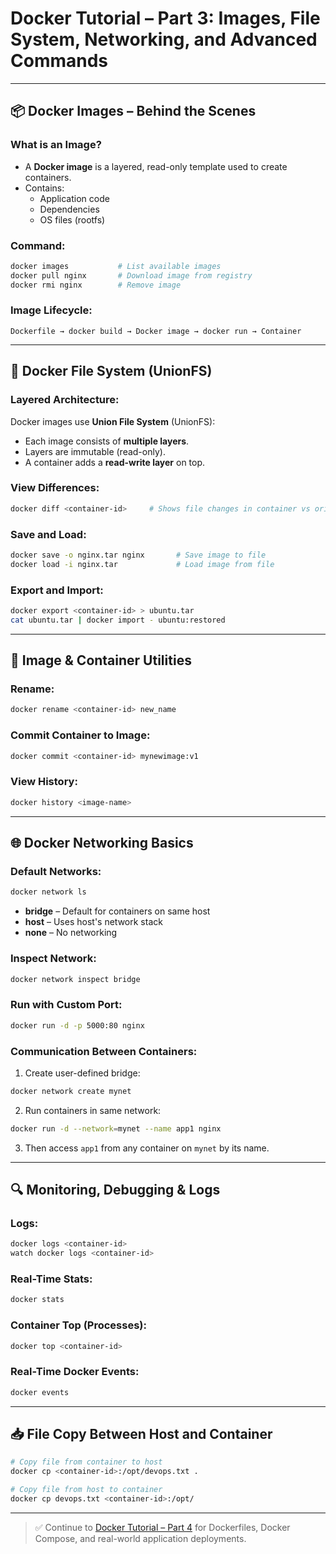 # Docker Tutorial – Part 3: Images, File System, Networking, and Advanced Commands

---


## 📦 Docker Images – Behind the Scenes

### What is an Image?
- A **Docker image** is a layered, read-only template used to create containers.
- Contains:
  - Application code
  - Dependencies
  - OS files (rootfs)

### Command:
```bash
docker images           # List available images
docker pull nginx       # Download image from registry
docker rmi nginx        # Remove image
```

### Image Lifecycle:
```text
Dockerfile → docker build → Docker image → docker run → Container
```

---

## 🧱 Docker File System (UnionFS)

### Layered Architecture:
Docker images use **Union File System** (UnionFS):
- Each image consists of **multiple layers**.
- Layers are immutable (read-only).
- A container adds a **read-write layer** on top.

### View Differences:
```bash
docker diff <container-id>     # Shows file changes in container vs original image
```

### Save and Load:
```bash
docker save -o nginx.tar nginx       # Save image to file
docker load -i nginx.tar             # Load image from file
```

### Export and Import:
```bash
docker export <container-id> > ubuntu.tar
cat ubuntu.tar | docker import - ubuntu:restored
```

---

## 🔄 Image & Container Utilities

### Rename:
```bash
docker rename <container-id> new_name
```

### Commit Container to Image:
```bash
docker commit <container-id> mynewimage:v1
```

### View History:
```bash
docker history <image-name>
```

---

## 🌐 Docker Networking Basics

### Default Networks:
```bash
docker network ls
```
- **bridge** – Default for containers on same host
- **host** – Uses host's network stack
- **none** – No networking

### Inspect Network:
```bash
docker network inspect bridge
```

### Run with Custom Port:
```bash
docker run -d -p 5000:80 nginx
```

### Communication Between Containers:
1. Create user-defined bridge:
```bash
docker network create mynet
```
2. Run containers in same network:
```bash
docker run -d --network=mynet --name app1 nginx
```
3. Then access `app1` from any container on `mynet` by its name.

---

## 🔍 Monitoring, Debugging & Logs

### Logs:
```bash
docker logs <container-id>
watch docker logs <container-id>
```

### Real-Time Stats:
```bash
docker stats
```

### Container Top (Processes):
```bash
docker top <container-id>
```

### Real-Time Docker Events:
```bash
docker events
```

---

## 📥 File Copy Between Host and Container

```bash
# Copy file from container to host
docker cp <container-id>:/opt/devops.txt .

# Copy file from host to container
docker cp devops.txt <container-id>:/opt/
```

---

> ✅ Continue to [Docker Tutorial – Part 4](./docker_tutorial_part4.md) for Dockerfiles, Docker Compose, and real-world application deployments.
